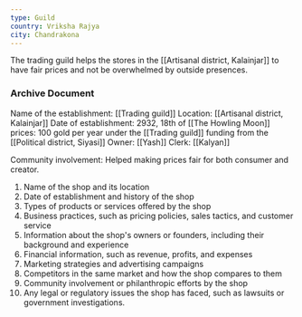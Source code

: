 ```yaml
---
type: Guild
country: Vriksha Rajya
city: Chandrakona
---
```



The trading guild helps the stores in the [[Artisanal district, Kalainjar]] to have fair prices and not be overwhelmed by outside presences. 








### Archive Document

Name of the establishment: [[Trading guild]]
Location: [[Artisanal district, Kalainjar]]
Date of establishment: 2932, 18th of [[The Howling Moon]]
prices: 
	100 gold per year under the [[Trading guild]]
	funding from the [[Political district, Siyasi]]
Owner: [[Yash]]
Clerk: [[Kalyan]]


Community involvement: Helped making prices fair for both consumer and creator.



1.  Name of the shop and its location
2.  Date of establishment and history of the shop
3.  Types of products or services offered by the shop
4.  Business practices, such as pricing policies, sales tactics, and customer service
5.  Information about the shop's owners or founders, including their background and experience
6.  Financial information, such as revenue, profits, and expenses
7.  Marketing strategies and advertising campaigns
8.  Competitors in the same market and how the shop compares to them
9.  Community involvement or philanthropic efforts by the shop
10.  Any legal or regulatory issues the shop has faced, such as lawsuits or government investigations.